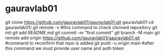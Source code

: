 # gauravlab01
git clone https://github.com/gauravlab01/gauravlab01.git gauravlab01
cd gauravlab01/
git remote -v #this command to check clonned repository
git init
git add README.md
git commit -m "first commit"
git branch -M main
git remote add origin https://github.com/gauravlab01/gauravlab01.git #command to reconfirm that repo is added
git push -u origin main #after this command we must provide user name and auth token

